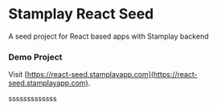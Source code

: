 # Stamplay React Seed
A seed project for React based apps with Stamplay backend

### Demo Project

Visit [https://react-seed.stamplayapp.com](https://react-seed.stamplayapp.com).



sssssssssssss